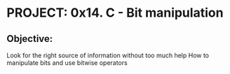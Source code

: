 # PROJECT: 0x14. C - Bit manipulation
## Objective:
Look for the right source of information without too much help
How to manipulate bits and use bitwise operators
